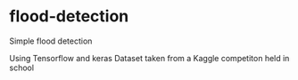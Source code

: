 # flood-detection
Simple flood detection

Using Tensorflow and keras
Dataset taken from a Kaggle competiton held in school
